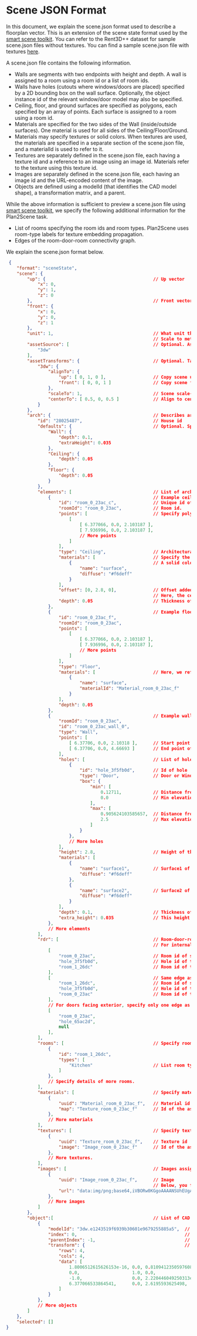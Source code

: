 # Scene JSON Format
In this document, we explain the scene.json format used to describe a floorplan vector. This is an extension of the scene state format used by the [smart scene toolkit](https://github.com/smartscenes/sstk/wiki). You can refer to the Rent3D++ dataset for sample scene.json files without textures. You can find a sample scene.json file with textures [here](./sample_scene.json.md).

A scene.json file contains the following information.
 - Walls are segments with two endpoints with height and depth. A wall is assigned to a room using a room id or a list of room ids.
 - Walls have holes (cutouts where windows/doors are placed) specified by a 2D bounding box on the wall surface. Optionally, the object instance id of the relevant window/door model may also be specified. 
 - Ceiling, floor, and ground surfaces are specified as polygons, each specified by an array of points. Each surface is assigned to a room using a room id.
 - Materials are specified for the two sides of the Wall (inside/outside surfaces). One material is used for all sides of the Ceiling/Floor/Ground.
 - Materials may specify textures or solid colors. When textures are used, the materials are specified in a separate section of the scene.json file, and a materialId is used to refer to it.
 - Textures are separately defined in the scene.json file, each having a texture id and a reference to an image using an image id. Materials refer to the texture using this texture id.
 - Images are separately defined in the scene.json file, each having an image id and the URL-encoded content of the image.
 - Objects are defined using a modelId (that identifies the CAD model shape), a transformation matrix, and a parent.

While the above information is sufficient to preview a scene.json file using [smart scene toolkit](https://github.com/smartscenes/sstk), we specify the following additional information for the Plan2Scene task.
 - List of rooms specifying the room ids and room types. Plan2Scene uses room-type labels for texture embedding propagation.
 - Edges of the room-door-room connectivity graph. 

 We explain the scene.json format below. 

```json
 {
    "format": "sceneState",
    "scene": {
        "up": {                                         // Up vector
            "x": 0,
            "y": 1,
            "z": 0
        },                                              // Front vector
        "front": {
            "x": 0,
            "y": 0,
            "z": 1
        },
        "unit": 1,                                      // What unit the architecture is specified in. 
                                                        // Scale to meters.
        "assetSource": [                                // Optional. Asset source containing CAD models of objects.
            "3dw"
        ],
        "assetTransforms": {                            // Optional. Tansform CAD models to match scene coordinate frame.
            "3dw": {
                "alignTo": {
                    "up": [ 0, 1, 0 ],                  // Copy scene up direction
                    "front": [ 0, 0, 1 ]                // Copy scene front direction
                },
                "scaleTo": 1,                           // Scene scale-to-metres
                "centerTo": [ 0.5, 0, 0.5 ]             // Align to center.
            }
        },
        "arch": {                                       // Describes architecture
            "id": "28025487",                           // House id
            "defaults": {                               // Optional. Specify default values for each element type.
                "Wall": {
                    "depth": 0.1,                      
                    "extraHeight": 0.035               
                },
                "Ceiling": {
                    "depth": 0.05                       
                },
                "Floor": {
                    "depth": 0.05
                }
            },
            "elements": [                               // List of architectural elements
                {                                       // Example ceiling surface
                    "id": "room_0_23ac_c",              // Unique id of the element.
                    "roomId": "room_0_23ac",            // Room id.
                    "points": [                         // Specify polygon outline of the surface.
                        [
                            [ 6.377066, 0.0, 2.103187 ],
                            [ 7.936996, 0.0, 2.103187 ],
                            // More points
                        ]
                    ],
                    "type": "Ceiling",                  // Architectural type ('Wall', 'Ceiling', 'Floor', 'Ground') 
                    "materials": [                      // Specify the material of the surface.
                        {                               // A solid color material is specified.
                            "name": "surface",
                            "diffuse": "#f6deff"
                        }
                    ],
                    "offset": [0, 2.8, 0],              // Offset added to points. 
                                                        // Here, the ceiling is lifted 2.8m from the ground. 
                    "depth": 0.05                       // Thickness of the surface.
                },
                {                                       // Example floor surface
                    "id": "room_0_23ac_f",
                    "roomId": "room_0_23ac",
                    "points": [
                        [
                            [ 6.377066, 0.0, 2.103187 ],
                            [ 7.936996, 0.0, 2.103187 ],
                            // More points
                        ]
                    ],
                    "type": "Floor",
                    "materials": [                      // Here, we refer to a material specified separately.
                        {
                            "name": "surface",
                            "materialId": "Material_room_0_23ac_f"
                        }
                    ],
                    "depth": 0.05
                },
                {                                       // Example wall
                    "roomId": "room_0_23ac",
                    "id": "room_0_23ac_wall_0",
                    "type": "Wall",
                    "points": [
                        [ 6.37706, 0.0, 2.10318 ],      // Start point of the wall
                        [ 6.37706, 0.0, 4.66693 ]       // End point of the wall
                    ],
                    "holes": [                          // List of holes in the wall. Holes make room for doors and windows.
                        {
                            "id": "hole_3f5fb0d",       // Id of hole
                            "type": "Door",             // Door or Window.
                            "box": {
                                "min": [
                                    0.12711,            // Distance from start point of the wall to the start of the hole.
                                    0.0                 // Min elevation of the hole.
                                ],
                                "max": [
                                    0.905624103585657,  // Distance from the start point of the wall to the end of the hole.
                                    2.5                 // Max elevation of the hole.
                                ]
                            }
                        },
                        // More holes
                    ],
                    "height": 2.8,                      // Height of the wall
                    "materials": [
                        {
                            "name": "surface1",         // Surface1 of wall. Interior side to assigned room.
                            "diffuse": "#f6deff"
                        },
                        {
                            "name": "surface2",         // Surface2 of wall. Exterior side to assigned room.
                            "diffuse": "#f6deff"
                        }
                    ],
                    "depth": 0.1,                       // Thickness of wall
                    "extra_height": 0.035               // This height is added to wall to ensure no gaps
                },
                // More elements
            ],
            "rdr": [                                    // Room-door-room connectivity graph edges. 
                                                        // For internal doors, specify each edge in both directions. See the example below.
                [
                    "room_0_23ac",                      // Room id of start node.
                    "hole_3f5fb0d",                     // Hole id of the door corresponding to edge.
                    "room_1_26dc"                       // Room id of the end node.
                ],
                [                                       // Same edge as before, specified in the reverse direction.
                    "room_1_26dc",                      // Room id of start node.
                    "hole_3f5fb0d",                     // Hole id of the door corresponding to edge.
                    "room_0_23ac"                       // Room id of the end node.
                ],
                // For doors facing exterior, specify only one edge as follows.
                [
                    "room_0_23ac",                     
                    "hole_65ac2d",                     
                    null                       
                ],
            ],
            "rooms": [                                  // Specify room type information of each room.
                {
                    "id": "room_1_26dc",
                    "types": [
                        "Kitchen"                       // List room types.
                    ]
                },
                // Specify details of more rooms.
            ],
            "materials": [                              // Specify materials
                {
                    "uuid": "Material_room_0_23ac_f",   // Material id
                    "map": "Texture_room_0_23ac_f"      // Id of the assigned texture.
                },
                // More materials
            ],
            "textures": [                               // Specify textures.
                {
                    "uuid": "Texture_room_0_23ac_f",    // Texture id
                    "image": "Image_room_0_23ac_f"      // Id of the assigned image.
                },
                // More textures.
            ],
            "images": [                                 // Images assigned to textures.
                {
                    "uuid": "Image_room_0_23ac_f",      // Image
                                                        // Below, you find the URL encoded image.
                    "url": "data:img/png;base64,iVBORw0KGgoAAAANSUhEUgAAAIAAAACACAYAAADDPmHLAABC5UlEQVR4nM293XpkN64kGgC4Ut575v2vztOcB5q76S7lIoG5iABXSpZUkqy2d/XnLls/mStJEAgEAqD9n////6vMQgHITJgZbDiqgCogc8IKgDv4QwZgAgVYDIQPWASqFvJMjOGwSpQbVgG1EmZAVcFQWAW4AWMEYIZ1X4A... (truncated)"
                },
                // More images
            ]
        },
        "object":[                                      // List of CAD models
            {
                "modelId": "3dw.e1243519f6939b30601e9679255885a5",  // Shape id from shapenet
                "index": 0,                                         // Running id specified for object.
                "parentIndex": -1,                                  // No parent
                "transform": {                                      // Transformation matrix
                    "rows": 4,
                    "cols": 4,
                    "data": [
                        1.8006512615626153e-16, 0.0, 0.8109412350597608,    0.0,
                        0.0,                    1.0, 0.0,                   0.0,
                        -1.0,                   0.0, 2.220446049250313e-16, 0.0,
                        6.377066533864541,      0.0, 2.6195593625498,       1.0
                    ]
                }
            },
            // More objects
        ]
    },
    "selected": []
}
```
